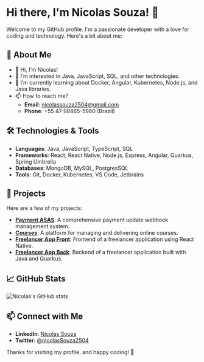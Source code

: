 # Hi there, I'm Nicolas Souza! 👋

Welcome to my GitHub profile. I'm a passionate developer with a love for coding and technology. Here's a bit about me:

## 🌟 About Me

- 👋 Hi, I’m Nicolas!
- 👀 I’m interested in Java, JavaScript, SQL, and other technologies.
- 🌱 I’m currently learning about Docker, Angular, Kubernetes, Node.js, and Java libraries.
- 📫 How to reach me? 
  - **Email**: nicolassouza2504@gmail.com
  - **Phone**: +55 47 98465-5980 (Brazil)

## 🛠️ Technologies & Tools

- **Languages**: Java, JavaScript, TypeScript, SQL
- **Frameworks**: React, React Native, Node.js, Express, Angular, Quarkus, Spring Umbrella 
- **Databases**: MongoDB, MySQL, PostgresSQL
- **Tools**: Git, Docker, Kubernetes, VS Code, Jetbrains 

## 📂 Projects

Here are a few of my projects:

- **[Payment ASAS](https://github.com/nicolasSouza2504/payment-asas)**: A comprehensive payment update webhook management system.
- **[Courses](https://github.com/nicolasSouza2504/courses)**: A platform for managing and delivering online courses.
- **[Freelancer App Front](https://github.com/nicolasSouza2504/freelancerapp-front)**: Frontend of a freelancer application using React Native.
- **[Freelancer App Back](https://github.com/nicolasSouza2504/freelancerapp-back)**: Backend of a freelancer application built with Java and Quarkus.

## 📈 GitHub Stats

![Nicolas's GitHub stats](https://github-readme-stats.vercel.app/api?username=nicolasSouza2504&show_icons=true&theme=radical)

## 📫 Connect with Me

- **LinkedIn**: [Nicolas Souza](https://www.linkedin.com/in/nicolas-souza)
- **Twitter**: [@nicolasSouza2504](https://twitter.com/nicolasSouza2504)

Thanks for visiting my profile, and happy coding! 🚀

